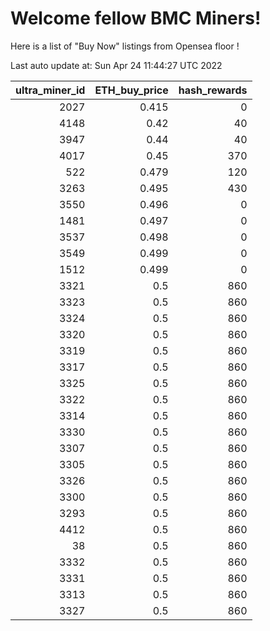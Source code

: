 # Welcome fellow BMC Miners!
Here is a list of "Buy Now" listings from Opensea floor !


Last auto update at: Sun Apr 24 11:44:27 UTC 2022


|   ultra_miner_id |   ETH_buy_price |   hash_rewards |
|-----------------:|----------------:|---------------:|
|             2027 |           0.415 |              0 |
|             4148 |           0.42  |             40 |
|             3947 |           0.44  |             40 |
|             4017 |           0.45  |            370 |
|              522 |           0.479 |            120 |
|             3263 |           0.495 |            430 |
|             3550 |           0.496 |              0 |
|             1481 |           0.497 |              0 |
|             3537 |           0.498 |              0 |
|             3549 |           0.499 |              0 |
|             1512 |           0.499 |              0 |
|             3321 |           0.5   |            860 |
|             3323 |           0.5   |            860 |
|             3324 |           0.5   |            860 |
|             3320 |           0.5   |            860 |
|             3319 |           0.5   |            860 |
|             3317 |           0.5   |            860 |
|             3325 |           0.5   |            860 |
|             3322 |           0.5   |            860 |
|             3314 |           0.5   |            860 |
|             3330 |           0.5   |            860 |
|             3307 |           0.5   |            860 |
|             3305 |           0.5   |            860 |
|             3326 |           0.5   |            860 |
|             3300 |           0.5   |            860 |
|             3293 |           0.5   |            860 |
|             4412 |           0.5   |            860 |
|               38 |           0.5   |            860 |
|             3332 |           0.5   |            860 |
|             3331 |           0.5   |            860 |
|             3313 |           0.5   |            860 |
|             3327 |           0.5   |            860 |